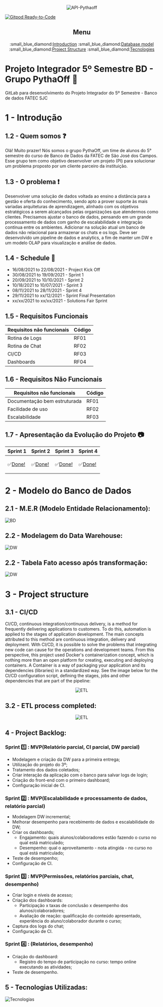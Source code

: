 <div align="center">
      
![API-Pythaoff](/Documentos/Logo_PythaOff.png)
      
</div>

[![Gitpod Ready-to-Code](https://img.shields.io/badge/Gitpod-Ready--to--Code-blue?logo=gitpod)](https://gitpod.io/#https://gitlab.com/gurst6/pythaoff-ness)


<div align="center">
      <h2>Menu</h2>
      <p>
            :small_blue_diamond:<a href="#introducao">Introduction</a>
            :small_blue_diamond:<a href="#bd">Database model</a>
            :small_blue_diamond:<a href="#estrutura">Project Structure</a>
            :small_blue_diamond:<a href="#tecnologia">Tecnologies</a>
      </p>
</div>


# <h1>Projeto Integrador 5º Semestre BD - Grupo PythaOff :no_mobile_phones:</h1>

GitLab para desenvolvimento do Projeto Integrador do 5º Semestre - Banco de dados FATEC SJC


<a name=“introducao”></a>
# 1 - Introdução
## 1.2 - Quem somos :question:
Olá! Muito prazer! 
Nós somos o grupo PythaOff, um time de alunos do 5° semestre do curso de Banco de Dados da FATEC de São José dos Campos. Esse grupo tem como objetivo desenvolver um projeto (PI) para solucionar um problema proposto por um cliente parceiro da instituição.

## 1.3 - O problema :exclamation:
Desenvolver uma solução de dados voltada ao ensino a distância para a gestão e oferta do conhecimento, sendo apto a prover suporte às mais 
variadas arquiteturas de aprendizagem, alinhado com os objetivos estratégicos a serem alcançados pelas organizações que atendermos 
como clientes. Precisamos ajustar o banco de dados, pensando em um grande processamento de dados com ganho de escalabilidade e 
integração contínua entre os ambientes. Adicionar na solução atual um banco de dados não relacional para armazenar os chats e os logs. 
Deve ser desenvolvido um pipeline de dados e analytics, a fim de manter um DW e um modelo OLAP para visualização e análise de dados.

## 1.4 - Schedule :calendar:
* 16/08/2021 to 22/08/2021 - Project Kick Off
* 30/08/2021 to 19/09/2021 - Sprint 1
* 20/09/2021 to 10/10/2021 - Sprint 2
* 10/18/2021 to 10/07/2021 - Sprint 3
* 08/11/2021 to 28/11/2021 - Sprint 4
* 29/11/2021 to xx/12/2021 - Sprint Final Presentation
* xx/xx/2021 to xx/xx/2021 - Solutions Fair Sprint

## 1.5 - Requisitos Funcionais

| Requisitos não funcionais | Código |                                                                                                                                    
| ----------------------------------|---------|
|Rotina de Logs |RF01 |
|Rotina de Chat |RF02 |
|CI/CD |RF03 | 
|Dashboards |RF04 | 
## 1.6 - Requisitos Não Funcionais

| Requisitos não funcionais | Código |                                                                                                                                    
| ----------------------------------|---------|
|Documentação bem estruturada |RF01 |
|Facilidade de uso |RF02 |
|Escalabilidade |RF03 |

## 1.7 - Apresentação da Evolução do Projeto :camera:
| Sprint 1 | Sprint 2 | Sprint 3 | Sprint 4 |
|--------- |--------- |--------- |--------- |
|<p>:white_check_mark:<a href=“#sprint01”>Done! </a></p>|<p>:white_check_mark:<a href=“#sprint02”>Done! </a></p>|<p>:white_check_mark:<a href=“#sprint03”>Done!</a></p>|<p>:white_check_mark:<a href=“#sprint04”>Done!<a></p>|

<a name=“bd”></a>
# 2 - Modelo do Banco de Dados
## 2.1 - M.E.R (Modelo Entidade Relacionamento):
<div align=“center”>

![BD](/Documentos/new_oltp.png)
</div>

## 2.2 - Modelagem do Data Warehouse:
<div align=“center”>
      
![DW](/Documentos/new_dw.png)
</div>

## 2.2 - Tabela Fato acesso após transformação:
<div align=“center”>
      
![DW](/Documentos/factAccess.png)
</div>

<a name="ETL"></a>
# 3 - Project structure

## 3.1 - CI/CD
CI/CD, continuous integration/continuous delivery, is a method for frequently delivering applications to customers. To do this, automation is applied to the stages of application development. The main concepts attributed to this method are continuous integration, delivery and deployment. With CI/CD, it is possible to solve the problems that integrating new code can cause for the operations and development teams. From this perspective, this project used Docker's containerization concept, which is nothing more than an open platform for creating, executing and deploying containers. A Container is a way of packaging your application and its dependencies (libraries) in a standardized way. See the image below for the CI/CD configuration script, defining the stages, jobs and other dependencies that are part of the pipeline:

<div align="center">
      
![ETL](/Documentos/cicd.png)
</div>


## 3.2 - ETL process completed:
<div align="center">
      
![ETL](/Documentos/etl_finalizado.png)
</div>

## 4 - Project Backlog:

<a name=“sprint01”></a>
### Sprint :one: : MVP(Relatório parcial, CI parcial, DW parcial)
* Modelagem e criação da DW para a primeira entrega;
* Utilização do projeto do 3º;
* Tratamento dos dados coletados;
* Criar interação da aplicação com o banco para salvar logs de login;
* Criação do front-end com o primeiro dashboard;
* Configuração inicial de CI.

<a name=“sprint02”></a>
### Sprint :two: : MVP(Escalabilidade e processamento de dados, relatório parcial)
* Modelagem DW incremental;
* Melhorar desempenho para recebimento de dados e escalabilidade do DW;
* Criar os dashboards;
  * Engajamento: quais alunos/colaboradores estão fazendo o curso no qual está matriculado;
  * Desempenho: qual o aproveitamento - nota atingida - no curso no qual está matriculado;
* Teste de desempenho;
* Configuração de CI.

<a name=“sprint03”></a>
### Sprint :three: : MVP(Permissões, relatórios parciais, chat, desempenho)
* Criar login e níveis de acesso;
* Criação dos dashboards:
  * Participação x taxas de conclusão x desempenho dos alunos/colaboradores;
  * Avaliação de reação: qualificação do conteúdo apresentado, experiência do aluno/colaborador durante o curso;
* Captura dos logs do chat;
* Configuração de CI.


<a name=“sprint04”></a>
### Sprint :four: : (Relatórios, desempenho)
* Criação do dashboard:
  * Registro do tempo de participação no curso: tempo online executando as atividades;
* Teste de desempenho.

<a name=“tecnologia”></a>
## 5 - Tecnologias Utilizadas:
<div align=“center”>
      
![Tecnologias](/Documentos/tecnologias_utilizadas.png)
</div>

